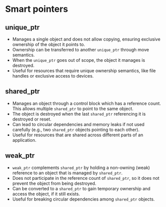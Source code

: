 # Smart pointers

## unique_ptr
- Manages a single object and does not allow copying, ensuring exclusive ownership of the object it points to.
- Ownership can be transferred to another `unique_ptr` through move semantics.
- When the `unique_ptr` goes out of scope, the object it manages is destroyed.
- Useful for resources that require unique ownership semantics, like file handles or exclusive access to devices.

## shared_ptr
- Manages an object through a control block which has a reference count. This allows multiple `shared_ptr` to point to the same object.
- The object is destroyed when the last `shared_ptr` referencing it is destroyed or reset.
- Can lead to circular dependencies and memory leaks if not used carefully (e.g., two `shared_ptr` objects pointing to each other).
- Useful for resources that are shared across different parts of an application.

## weak_ptr
- `weak_ptr` complements `shared_ptr` by holding a non-owning (weak) reference to an object that is managed by `shared_ptr`.
- Does not participate in the reference count of `shared_ptr`, so it does not prevent the object from being destroyed.
- Can be converted to a `shared_ptr` to gain temporary ownership and access the object, if it still exists.
- Useful for breaking circular dependencies among `shared_ptr` objects.
